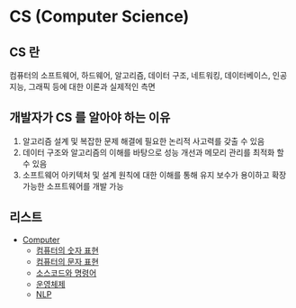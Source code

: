 # CS (Computer Science)

## CS 란

컴퓨터의 소프트웨어, 하드웨어, 알고리즘, 데이터 구조, 네트워킹, 데이터베이스, 인공지능, 그래픽 등에 대한 이론과 실제적인 측면

## 개발자가 CS 를 알아야 하는 이유

1. 알고리즘 설계 및 복잡한 문제 해결에 필요한 논리적 사고력를 갖출 수 있음
2. 데이터 구조와 알고리즘의 이해를 바탕으로 성능 개선과 메모리 관리를 최적화 할 수 있음
3. 소프트웨어 아키텍처 및 설계 원칙에 대한 이해를 통해 유지 보수가 용이하고 확장 가능한 소프트웨어를 개발 가능

## 리스트

- [Computer](computer.md)
  - [컴퓨터의 숫자 표현](number.md)
  - [컴퓨터의 문자 표현](character.md)
  - [소스코드와 명령어](sourcecode.md)
  - [운영체제](os.md)
  - [NLP](nlp/README.md)
